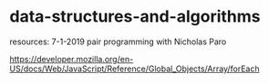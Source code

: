 # data-structures-and-algorithms

resources:
7-1-2019 pair programming with Nicholas Paro

https://developer.mozilla.org/en-US/docs/Web/JavaScript/Reference/Global_Objects/Array/forEach